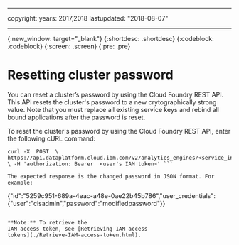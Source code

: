 
---

copyright:
  years: 2017,2018
lastupdated: "2018-08-07"

---

<!-- Attribute definitions -->
{:new_window: target="_blank"}
{:shortdesc: .shortdesc}
{:codeblock: .codeblock}
{:screen: .screen}
{:pre: .pre}

# Resetting cluster password

You can reset a cluster’s password by using the Cloud Foundry REST API. This API
resets the cluster's password to a new crytographically strong value. Note that
you must replace all existing service keys and rebind all bound applications
after the password is reset.

To reset the cluster's password by using the Cloud Foundry REST API, enter the
following cURL command:  
```
curl -X  POST  \
https://api.dataplatform.cloud.ibm.com/v2/analytics_engines/<service_instance_guid>/reset_password
\ -H 'authorization: Bearer  <user's IAM token>' ```

The expected response is the changed password in JSON format. For example:
```
{"id":"5259c951-689a-4eac-a48e-0ae22b45b786","user_credentials":{"user":"clsadmin","password":"modifiedpassword"}}
```

**Note:** To retrieve the
IAM access token, see [Retrieving IAM access
tokens](./Retrieve-IAM-access-token.html).
